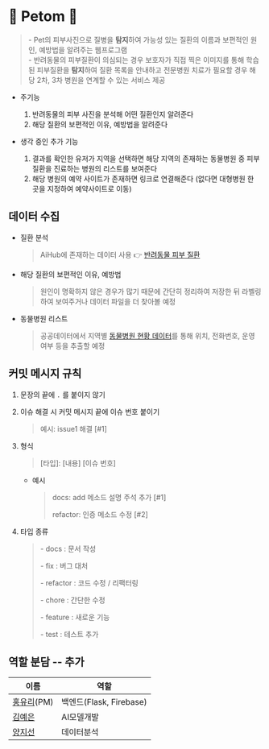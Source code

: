# :feet: Petom :feet:

> \- Pet의 피부사진으로 질병을 **탐지**하여 가능성 있는 질환의 이름과 보편적인 원인, 예방법을 알려주는 웹프로그램  
> \- 반려동물의 피부질환이 의심되는 경우 보호자가 직접 찍은 이미지를 통해 학습된 피부질환을 **탐지**하여 질환 목록을 안내하고 전문병원 치료가 필요할 경우 해당 2차, 3차 병원을 연계할 수 있는 서비스 제공

- 주기능

  1. 반려동물의 피부 사진을 분석해 어떤 질환인지 알려준다
  2. 해당 질환의 보편적인 이유, 예방법을 알려준다

- 생각 중인 추가 기능
  1. 결과를 확인한 유저가 지역을 선택하면 해당 지역의 존재하는 동물병원 중 피부질환을 진료하는 병원의 리스트를 보여준다
  2. 해당 병원의 예약 사이트가 존재하면 링크로 연결해준다 (없다면 대형병원 한 곳을 지정하여 예약사이트로 이동)

## 데이터 수집

- 질환 분석

  > AiHub에 존재하는 데이터 사용 :point_right: [반려동물 피부 질환](https://aihub.or.kr/aihubdata/data/view.do?currMenu=115&topMenu=100&aihubDataSe=realm&dataSetSn=561)

- 해당 질환의 보편적인 이유, 예방법

  > 원인이 명확하지 않은 경우가 많기 때문에 간단히 정리하여 저장한 뒤 라벨링하여 보여주거나 데이터 파일을 더 찾아볼 예정

- 동물병원 리스트
  > 공공데이터에서 지역별 [동물병원 현황 데이터](https://www.data.go.kr/tcs/dss/selectDataSetList.do?dType=TOTAL&keyword=%EB%8F%99%EB%AC%BC%EB%B3%91%EC%9B%90&detailKeyword=&publicDataPk=&recmSe=&detailText=&relatedKeyword=&commaNotInData=&commaAndData=&commaOrData=&must_not=&tabId=&dataSetCoreTf=&coreDataNm=&sort=&relRadio=&orgFullName=&orgFilter=&org=&orgSearch=&currentPage=1&perPage=10&brm=&instt=&svcType=&kwrdArray=&extsn=&coreDataNmArray=&pblonsipScopeCode=)를 통해 위치, 전화번호, 운영 여부 등을 추출할 예정

## 커밋 메시지 규칙

1. 문장의 끝에 `.` 를 붙이지 않기

2. 이슈 해결 시 커밋 메시지 끝에 이슈 번호 붙이기

   > 예시: issue1 해결 [#1]

3. 형식

   > [타입]: [내용] [이슈 번호]

   - 예시

     > docs: add 메소드 설명 주석 추가 [#1]
     >
     > refactor: 인증 메소드 수정 [#2]

4. 타입 종류

   > \- docs : 문서 작성
   >
   > \- fix : 버그 대처
   >
   > \- refactor : 코드 수정 / 리팩터링
   >
   > \- chore : 간단한 수정
   >
   > \- feature : 새로운 기능
   >
   > \- test : 테스트 추가

## 역할 분담 -- **추가**

| 이름                                       | 역할                    |
| ------------------------------------------ | ----------------------- |
| [홍유리](https://github.com/teraglass)(PM) | 백엔드(Flask, Firebase) |
| [김예은](https://github.com/kimyeun)       | AI모델개발               |
| [양지선](https://github.com/Sunnnyyy16)    | 데이터분석               |
